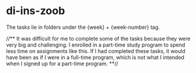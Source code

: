 # di-ins-zoob
The tasks lie in folders under the {week} + {week-number} tag.

//** It was difficult for me to complete some of the tasks because they were very big and challenging. I enrolled in a part-time study program to spend less time on assignments like this. If I had completed these tasks, it would have been as if I were in a full-time program, which is not what I intended when I signed up for a part-time program. **//


